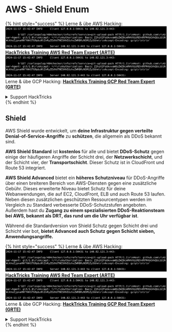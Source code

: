 # AWS - Shield Enum

{% hint style="success" %}
Lerne & übe AWS Hacking:<img src="../../../../.gitbook/assets/image (1).png" alt="" data-size="line">[**HackTricks Training AWS Red Team Expert (ARTE)**](https://training.hacktricks.xyz/courses/arte)<img src="../../../../.gitbook/assets/image (1).png" alt="" data-size="line">\
Lerne & übe GCP Hacking: <img src="../../../../.gitbook/assets/image (2).png" alt="" data-size="line">[**HackTricks Training GCP Red Team Expert (GRTE)**<img src="../../../../.gitbook/assets/image (2).png" alt="" data-size="line">](https://training.hacktricks.xyz/courses/grte)

<details>

<summary>Support HackTricks</summary>

* Überprüfe die [**Abonnementpläne**](https://github.com/sponsors/carlospolop)!
* **Tritt der** 💬 [**Discord-Gruppe**](https://discord.gg/hRep4RUj7f) oder der [**Telegram-Gruppe**](https://t.me/peass) bei oder **folge** uns auf **Twitter** 🐦 [**@hacktricks\_live**](https://twitter.com/hacktricks\_live)**.**
* **Teile Hacking-Tricks, indem du PRs an die** [**HackTricks**](https://github.com/carlospolop/hacktricks) und [**HackTricks Cloud**](https://github.com/carlospolop/hacktricks-cloud) GitHub-Repos sendest.

</details>
{% endhint %}

## Shield

AWS Shield wurde entwickelt, um **deine Infrastruktur gegen verteilte Denial-of-Service-Angriffe** zu **schützen**, die allgemein als DDoS bekannt sind.

**AWS Shield Standard** ist **kostenlos** für alle und bietet **DDoS-Schutz** gegen einige der häufigeren Angriffe der Schicht drei, der **Netzwerkschicht**, und der Schicht vier, der **Transportschicht**. Dieser Schutz ist in CloudFront und Route 53 integriert.

**AWS Shield Advanced** bietet ein **höheres Schutzniveau** für DDoS-Angriffe über einen breiteren Bereich von AWS-Diensten gegen eine zusätzliche Gebühr. Dieses erweiterte Niveau bietet Schutz für deine Webanwendungen, die auf EC2, CloudFront, ELB und auch Route 53 laufen. Neben diesen zusätzlichen geschützten Ressourcentypen werden im Vergleich zu Standard verbesserte DDoS-Schutzstufen angeboten. Außerdem hast du **Zugang zu einem spezialisierten DDoS-Reaktionsteam bei AWS, bekannt als DRT, das rund um die Uhr verfügbar ist**.

Während die Standardversion von Shield Schutz gegen Schicht drei und Schicht vier bot, **bietet Advanced auch Schutz gegen Schicht sieben, Anwendungsangriffe.**

{% hint style="success" %}
Lerne & übe AWS Hacking:<img src="../../../../.gitbook/assets/image (1).png" alt="" data-size="line">[**HackTricks Training AWS Red Team Expert (ARTE)**](https://training.hacktricks.xyz/courses/arte)<img src="../../../../.gitbook/assets/image (1).png" alt="" data-size="line">\
Lerne & übe GCP Hacking: <img src="../../../../.gitbook/assets/image (2).png" alt="" data-size="line">[**HackTricks Training GCP Red Team Expert (GRTE)**<img src="../../../../.gitbook/assets/image (2).png" alt="" data-size="line">](https://training.hacktricks.xyz/courses/grte)

<details>

<summary>Support HackTricks</summary>

* Überprüfe die [**Abonnementpläne**](https://github.com/sponsors/carlospolop)!
* **Tritt der** 💬 [**Discord-Gruppe**](https://discord.gg/hRep4RUj7f) oder der [**Telegram-Gruppe**](https://t.me/peass) bei oder **folge** uns auf **Twitter** 🐦 [**@hacktricks\_live**](https://twitter.com/hacktricks\_live)**.**
* **Teile Hacking-Tricks, indem du PRs an die** [**HackTricks**](https://github.com/carlospolop/hacktricks) und [**HackTricks Cloud**](https://github.com/carlospolop/hacktricks-cloud) GitHub-Repos sendest.

</details>
{% endhint %}
